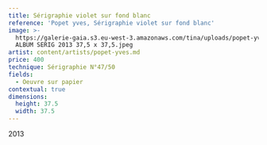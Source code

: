 ```yaml
---
title: Sérigraphie violet sur fond blanc
reference: 'Popet yves, Sérigraphie violet sur fond blanc'
image: >-
  https://galerie-gaia.s3.eu-west-3.amazonaws.com/tina/uploads/popet-yves/galerie-gaia-popet-yves-47 
  ALBUM SERIG 2013 37,5 x 37,5.jpeg
artist: content/artists/popet-yves.md
price: 400
technique: Sérigraphie N°47/50
fields:
  - Oeuvre sur papier
contextual: true
dimensions:
  height: 37.5
  width: 37.5
---
```


2013
